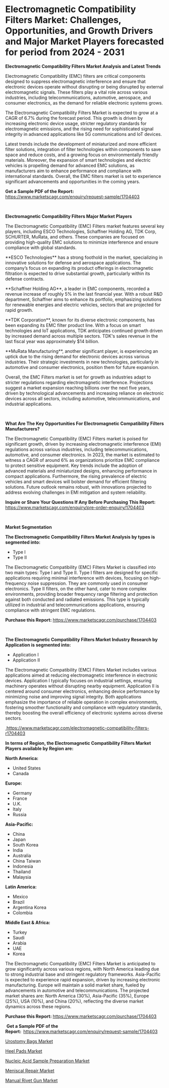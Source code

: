 <p><h1>Electromagnetic Compatibility Filters Market: Challenges, Opportunities, and Growth Drivers and Major Market Players forecasted for period from 2024 - 2031</h1></p><p><strong>Electromagnetic Compatibility Filters Market Analysis and Latest Trends</strong></p>
<p><p>Electromagnetic Compatibility (EMC) filters are critical components designed to suppress electromagnetic interference and ensure that electronic devices operate without disrupting or being disrupted by external electromagnetic signals. These filters play a vital role across various industries, including telecommunications, automotive, aerospace, and consumer electronics, as the demand for reliable electronic systems grows.</p><p>The Electromagnetic Compatibility Filters Market is expected to grow at a CAGR of 6.7% during the forecast period. This growth is driven by increasing electronic device usage, stricter regulatory standards for electromagnetic emissions, and the rising need for sophisticated signal integrity in advanced applications like 5G communications and IoT devices. </p><p>Latest trends include the development of miniaturized and more efficient filter solutions, integration of filter technologies within components to save space and reduce costs, and a growing focus on environmentally friendly materials. Moreover, the expansion of smart technologies and electric vehicles is propelling demand for advanced EMC solutions, as manufacturers aim to enhance performance and compliance with international standards. Overall, the EMC filters market is set to experience significant advancements and opportunities in the coming years.</p></p>
<p><strong>Get a Sample PDF of the Report:&nbsp;</strong> <a href="https://www.marketscagr.com/enquiry/request-sample/1704403?utm_campaign=1684&utm_medium=2&utm_source=Github&utm_content=ia&utm_term=21102024&utm_id=electromagnetic-compatibility-filters">https://www.marketscagr.com/enquiry/request-sample/1704403</a></p>
<p>&nbsp;</p>
<p><strong>Electromagnetic Compatibility Filters Major Market Players</strong></p>
<p><p>The Electromagnetic Compatibility (EMC) Filters market features several key players, including ESCO Technologies, Schaffner Holding AG, TDK Corp, SCHURTER, MuRata, and others. These companies are focused on providing high-quality EMC solutions to minimize interference and ensure compliance with global standards.</p><p>**ESCO Technologies** has a strong foothold in the market, specializing in innovative solutions for defense and aerospace applications. The company’s focus on expanding its product offerings in electromagnetic filtration is expected to drive substantial growth, particularly within its defense contracts.</p><p>**Schaffner Holding AG**, a leader in EMC components, recorded a revenue increase of roughly 5% in the last financial year. With a robust R&D department, Schaffner aims to enhance its portfolio, emphasizing solutions for renewable energies and electric vehicles, sectors that are projected for rapid growth.</p><p>**TDK Corporation**, known for its diverse electronic components, has been expanding its EMC filter product line. With a focus on smart technologies and IoT applications, TDK anticipates continued growth driven by increased demand across multiple sectors. TDK's sales revenue in the last fiscal year was approximately $14 billion.</p><p>**MuRata Manufacturing**, another significant player, is experiencing an uptick due to the rising demand for electronic devices across various industries. Their strategic investments in new technologies, particularly in automotive and consumer electronics, position them for future expansion. </p><p>Overall, the EMC Filters market is set for growth as industries adapt to stricter regulations regarding electromagnetic interference. Projections suggest a market expansion reaching billions over the next five years, driven by technological advancements and increasing reliance on electronic devices across all sectors, including automotive, telecommunications, and industrial applications.</p></p>
<p>&nbsp;</p>
<p><strong>What Are The Key Opportunities For Electromagnetic Compatibility Filters Manufacturers?</strong></p>
<p><p>The Electromagnetic Compatibility (EMC) Filters market is poised for significant growth, driven by increasing electromagnetic interference (EMI) regulations across various industries, including telecommunications, automotive, and consumer electronics. In 2023, the market is estimated to witness a CAGR of around 6% as organizations prioritize EMC compliance to protect sensitive equipment. Key trends include the adoption of advanced materials and miniaturized designs, enhancing performance in compact applications. Furthermore, the rising prevalence of electric vehicles and smart devices will bolster demand for efficient filtering solutions. Future outlook remains robust, with innovations projected to address evolving challenges in EMI mitigation and system reliability.</p></p>
<p><strong>Inquire or Share Your Questions If Any Before Purchasing This Report:</strong> <a href="https://www.marketscagr.com/enquiry/pre-order-enquiry/1704403?utm_campaign=1684&utm_medium=2&utm_source=Github&utm_content=ia&utm_term=21102024&utm_id=electromagnetic-compatibility-filters">https://www.marketscagr.com/enquiry/pre-order-enquiry/1704403</a></p>
<p>&nbsp;</p>
<p><strong>Market Segmentation</strong></p>
<p><strong>The Electromagnetic Compatibility Filters Market Analysis by types is segmented into:</strong></p>
<p><ul><li>Type I</li><li>Type II</li></ul></p>
<p><p>The Electromagnetic Compatibility (EMC) Filters Market is classified into two main types: Type I and Type II. Type I filters are designed for specific applications requiring minimal interference with devices, focusing on high-frequency noise suppression. They are commonly used in consumer electronics. Type II filters, on the other hand, cater to more complex environments, providing broader frequency range filtering and protection against both conducted and radiated emissions. This type is typically utilized in industrial and telecommunications applications, ensuring compliance with stringent EMC regulations.</p></p>
<p><strong>Purchase this Report:&nbsp;</strong><a href="https://www.marketscagr.com/purchase/1704403?utm_campaign=1684&utm_medium=2&utm_source=Github&utm_content=ia&utm_term=21102024&utm_id=electromagnetic-compatibility-filters">https://www.marketscagr.com/purchase/1704403</a></p>
<p>&nbsp;</p>
<p><strong>The Electromagnetic Compatibility Filters Market Industry Research by Application is segmented into:</strong></p>
<p><ul><li>Application I</li><li>Application II</li></ul></p>
<p><p>The Electromagnetic Compatibility (EMC) Filters Market includes various applications aimed at reducing electromagnetic interference in electronic devices. Application I typically focuses on industrial settings, ensuring machinery operates without disrupting nearby equipment. Application II is centered around consumer electronics, enhancing device performance by minimizing noise and improving signal integrity. Both applications emphasize the importance of reliable operation in complex environments, fostering smoother functionality and compliance with regulatory standards, thereby boosting the overall efficiency of electronic systems across diverse sectors.</p></p>
<p><a href="https://www.marketscagr.com/electromagnetic-compatibility-filters-r1704403?utm_campaign=1684&utm_medium=2&utm_source=Github&utm_content=ia&utm_term=21102024&utm_id=electromagnetic-compatibility-filters">&nbsp;https://www.marketscagr.com/electromagnetic-compatibility-filters-r1704403</a></p>
<p><strong>In terms of Region, the Electromagnetic Compatibility Filters Market Players available by Region are:</strong></p>
<p>
    <p> <strong> North America: </strong>
        <ul>
            <li>United States</li>
            <li>Canada</li>
        </ul>
        </p> 
    <p> <strong> Europe: </strong>
        <ul>
            <li>Germany</li>
            <li>France</li>
            <li>U.K.</li>
            <li>Italy</li>
            <li>Russia</li>
        </ul>
        </p> 
    <p> <strong> Asia-Pacific: </strong>
        <ul>
            <li>China</li>
            <li>Japan</li>
            <li>South Korea</li>
            <li>India</li>
            <li>Australia</li>
            <li>China Taiwan</li>
            <li>Indonesia</li>
            <li>Thailand</li>
            <li>Malaysia</li>
        </ul>
        </p> 
    <p> <strong> Latin America: </strong>
        <ul>
            <li>Mexico</li>
            <li>Brazil</li>
            <li>Argentina Korea</li>
            <li>Colombia</li>
        </ul>
        </p> 
    <p> <strong> Middle East & Africa: </strong>
        <ul>
            <li>Turkey</li>
            <li>Saudi</li>
            <li>Arabia</li>
            <li>UAE</li>
            <li>Korea</li>
        </ul>
    </p>
    </p>
<p><p>The Electromagnetic Compatibility (EMC) Filters Market is anticipated to grow significantly across various regions, with North America leading due to strong industrial base and stringent regulatory frameworks. Asia-Pacific is expected to experience rapid expansion, driven by increasing electronic manufacturing. Europe will maintain a solid market share, fueled by advancements in automotive and telecommunications. The projected market shares are: North America (30%), Asia-Pacific (35%), Europe (25%), USA (10%), and China (20%), reflecting the diverse market dynamics across these regions.</p></p>
<p><strong>Purchase this Report: </strong><a href="https://www.marketscagr.com/purchase/1704403?utm_campaign=1684&utm_medium=2&utm_source=Github&utm_content=ia&utm_term=21102024&utm_id=electromagnetic-compatibility-filters">https://www.marketscagr.com/purchase/1704403</a></p>
<p>&nbsp;<strong>Get a Sample PDF of the Report:&nbsp;&nbsp;</strong><a href="https://www.marketscagr.com/enquiry/request-sample/1704403?utm_campaign=1684&utm_medium=2&utm_source=Github&utm_content=ia&utm_term=21102024&utm_id=electromagnetic-compatibility-filters">https://www.marketscagr.com/enquiry/request-sample/1704403</a></p>
<p><strong></strong></p>
<p><p><a href="https://www.linkedin.com/pulse/urostomy-bags-market-outlook-forecast-from-2024-2031-cogno-insight-z5c8e?utm_campaign=1684&utm_medium=2&utm_source=Github&utm_content=ia&utm_term=21102024&utm_id=electromagnetic-compatibility-filters">Urostomy Bags Market</a></p><p><a href="https://www.linkedin.com/pulse/global-heel-pads-market-trends-analysis-future-growth-prospects-it2rc?utm_campaign=1684&utm_medium=2&utm_source=Github&utm_content=ia&utm_term=21102024&utm_id=electromagnetic-compatibility-filters">Heel Pads Market</a></p><p><a href="https://www.linkedin.com/pulse/global-nucleic-acid-sample-preparation-market-analysis-trends-povxc?utm_campaign=1684&utm_medium=2&utm_source=Github&utm_content=ia&utm_term=21102024&utm_id=electromagnetic-compatibility-filters">Nucleic Acid Sample Preparation Market</a></p><p><a href="https://www.linkedin.com/pulse/meniscal-repair-market-transformation-comparative-analysis-2024-2031-bokpc?utm_campaign=1684&utm_medium=2&utm_source=Github&utm_content=ia&utm_term=21102024&utm_id=electromagnetic-compatibility-filters">Meniscal Repair Market</a></p><p><a href="https://www.linkedin.com/pulse/global-manual-rivet-gun-48-cagr-forecast-2024-2031-growizr-xrx5f?utm_campaign=1684&utm_medium=2&utm_source=Github&utm_content=ia&utm_term=21102024&utm_id=electromagnetic-compatibility-filters">Manual Rivet Gun Market</a></p></p>